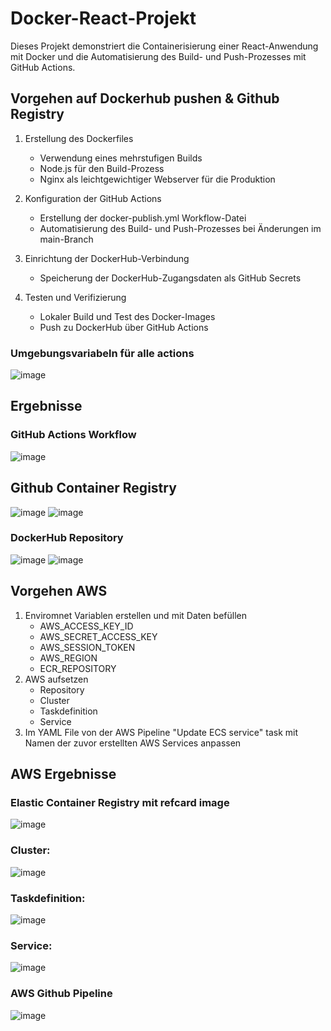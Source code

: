 # Docker-React-Projekt

Dieses Projekt demonstriert die Containerisierung einer React-Anwendung mit Docker und die Automatisierung des Build- und Push-Prozesses mit GitHub Actions.

## Vorgehen auf Dockerhub pushen & Github Registry

1. Erstellung des Dockerfiles
   - Verwendung eines mehrstufigen Builds
   - Node.js für den Build-Prozess
   - Nginx als leichtgewichtiger Webserver für die Produktion

2. Konfiguration der GitHub Actions
   - Erstellung der docker-publish.yml Workflow-Datei
   - Automatisierung des Build- und Push-Prozesses bei Änderungen im main-Branch

3. Einrichtung der DockerHub-Verbindung
   - Speicherung der DockerHub-Zugangsdaten als GitHub Secrets

4. Testen und Verifizierung
   - Lokaler Build und Test des Docker-Images
   - Push zu DockerHub über GitHub Actions
  
### Umgebungsvariabeln für alle actions
![image](https://github.com/user-attachments/assets/8bf38d3c-35ff-4c76-be91-d69535e2836b)


## Ergebnisse

### GitHub Actions Workflow
![image](https://github.com/user-attachments/assets/9ca18124-1b81-4d05-b354-8f265d0753d3)
## Github Container Registry
![image](https://github.com/user-attachments/assets/6af3a4c6-9585-4afd-a698-0ce8493efb1a)
![image](https://github.com/user-attachments/assets/77fef3b6-7122-45a2-a97a-dba4c5b8110d)


### DockerHub Repository
![image](https://github.com/user-attachments/assets/fb6f2673-f131-4a7e-a7dd-09f97381d19f)
![image](https://github.com/user-attachments/assets/92a61a14-a90b-4e35-a8ce-64ff4460ac39)

## Vorgehen AWS
1. Enviromnet Variablen erstellen und mit Daten befüllen
   - AWS_ACCESS_KEY_ID
   - AWS_SECRET_ACCESS_KEY
   - AWS_SESSION_TOKEN
   - AWS_REGION
   - ECR_REPOSITORY
2. AWS aufsetzen
   - Repository 
   - Cluster 
   - Taskdefinition
   - Service
3. Im YAML File von der AWS Pipeline "Update ECS service" task mit Namen der zuvor erstellten AWS Services anpassen

## AWS Ergebnisse

### Elastic Container Registry mit refcard image
![image](https://github.com/user-attachments/assets/b4ecb5ec-3986-49d8-ae89-a66ad4ae4144)

### Cluster:
![image](https://github.com/user-attachments/assets/cb580353-8574-495b-9121-297be9bb8e83)

### Taskdefinition:
![image](https://github.com/user-attachments/assets/5277395a-266d-4a1c-abd5-43e0657749f0)

### Service:
![image](https://github.com/user-attachments/assets/998e7128-eb99-4b37-bafc-430547b6504f)

### AWS Github Pipeline
![image](https://github.com/user-attachments/assets/8fca92e8-bf52-4d9b-9f69-7324d33e7edf)



